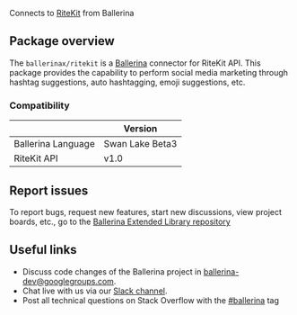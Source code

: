 Connects to [RiteKit](https://documenter.getpostman.com/view/2010712/SzS7Qku5?version=latest) from Ballerina

## Package overview
The `ballerinax/ritekit` is a [Ballerina](https://ballerina.io/) connector for RiteKit API.
This package provides the capability to perform social media marketing through hashtag suggestions, auto hashtagging, emoji suggestions, etc.

### Compatibility
|                    | Version         |
|--------------------|-----------------|
| Ballerina Language | Swan Lake Beta3 | 
| RiteKit API        | v1.0            |

## Report issues
To report bugs, request new features, start new discussions, view project boards, etc., go to the [Ballerina Extended Library repository](https://github.com/ballerina-platform/ballerina-extended-library)

## Useful links
- Discuss code changes of the Ballerina project in [ballerina-dev@googlegroups.com](mailto:ballerina-dev@googlegroups.com).
- Chat live with us via our [Slack channel](https://ballerina.io/community/slack/).
- Post all technical questions on Stack Overflow with the [#ballerina](https://stackoverflow.com/questions/tagged/ballerina) tag
